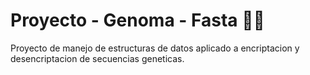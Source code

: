 # Proyecto - Genoma - Fasta 👨‍💻
Proyecto de manejo de estructuras de datos aplicado a encriptacion y desencriptacion de secuencias geneticas.

